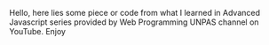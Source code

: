 Hello, here lies some piece or code from what I learned in Advanced Javascript series provided by Web Programming UNPAS channel on YouTube. Enjoy
